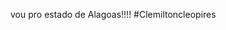 vou pro estado de Alagoas!!!!
#Clemiltoncleopires


<!---
Marcsdurt/Marcsdurt is a ✨ special ✨ repository because its `README.md` (this file) appears on your GitHub profile.
You can click the Preview link to take a look at your changes.
--->
